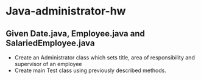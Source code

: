 # Java-administrator-hw

## Given Date.java, Employee.java and SalariedEmployee.java

- Create an Administrator class which sets title, area of responsibility and supervisor of an employee
- Create main Test class using previously described methods.